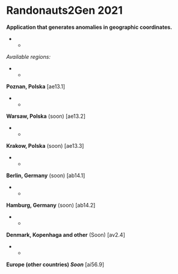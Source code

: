 # Randonauts2Gen 2021

**Application that generates anomalies in geographic coordinates.**
* *

*Available regions:*
* *
**Poznan, Polska** [ae13.1]
* *
**Warsaw, Polska** (soon) [ae13.2]
* *
**Krakow, Polska** (soon) [ae13.3]
* *
**Berlin, Germany** (soon) [ab14.1]
* *
**Hamburg, Germany** (soon) [ab14.2]
* *
**Denmark, Kopenhaga and other** (Soon) [av2.4]
* *
**Europe (other countries) _Soon_** [ai56.9]
